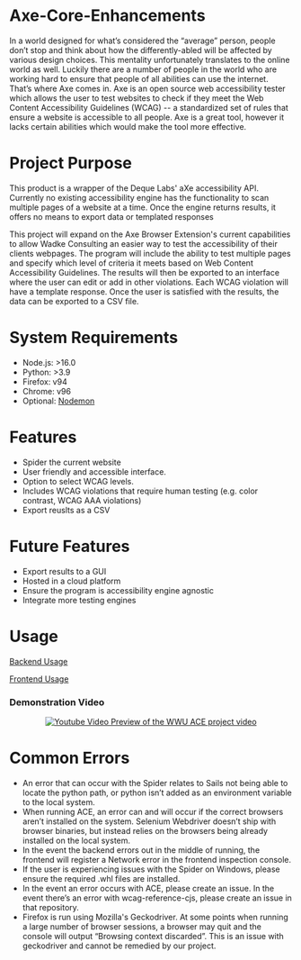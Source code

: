 # Axe-Core-Enhancements

In a world designed for what’s considered the “average” person, people don’t stop and think about how the differently-abled will be affected by various design choices. This mentality unfortunately translates to the online world as well. Luckily there are a number of people in the world who are working hard to ensure that people of all abilities can use the internet. That’s where Axe comes in. Axe is an open source web accessibility tester which allows the user to test websites to check if they meet the Web Content Accessibility Guidelines (WCAG) -- a standardized set of rules that ensure a website is accessible to all people. Axe is a great tool, however it lacks certain abilities which would make the tool more effective.

# Project Purpose

This product is a wrapper of the Deque Labs' aXe accessibility API. Currently no existing accessibility engine has the functionality to scan multiple pages of a website at a time. Once the engine returns results, it offers no means to export data or templated responses 

This project will expand on the Axe Browser Extension's current capabilities to allow Wadke Consulting an easier way to test the accessibility of their clients webpages. The program will include the ability to test multiple pages and specify which level of criteria it meets based on Web Content Accessibility Guidelines. The results will then be exported to an interface where the user can edit or add in other violations. Each WCAG violation will have a template response. Once the user is satisfied with the results, the data can be exported to a CSV file. 

# System Requirements

* Node.js: >16.0
* Python: >3.9
* Firefox: v94
* Chrome: v96
* Optional: [Nodemon](https://www.npmjs.com/package/nodemon)


# Features
* Spider the current website
* User friendly and accessible interface.
* Option to select WCAG levels.
* Includes WCAG violations that require human testing (e.g. color contrast, WCAG AAA violations)
* Export reuslts as a CSV


# Future Features
* Export results to a GUI
* Hosted in a cloud platform
* Ensure the program is accessibility engine agnostic
* Integrate more testing engines

# Usage

[Backend Usage](https://github.com/xNS5/Axe-Core-Enhancements/blob/main/backend/README.md)

[Frontend Usage](https://github.com/xNS5/Axe-Core-Enhancements/blob/main/frontend/README.md)



  ### Demonstration Video
<p align="center">
  <a href="http://www.youtube.com/watch?v=pBowDT5dDmA"><img alt="Youtube Video Preview of the WWU ACE project video" src="http://img.youtube.com/vi/pBowDT5dDmA/0.jpg"></a>
</p>


# Common Errors

* An error that can occur with the Spider relates to Sails not being able to locate the python path, or python isn’t added as an environment variable to the local system.
* When running ACE, an error can and will occur if the correct browsers aren’t installed on the system. Selenium Webdriver doesn’t ship with browser binaries, but instead relies on the browsers being already installed on the local system.
* In the event the backend errors out in the middle of running, the frontend will register a Network error in the frontend inspection console.
* If the user is experiencing issues with the Spider on Windows, please ensure the required .whl files are installed.
* In the event an error occurs with ACE, please create an issue. In the event there’s an error with wcag-reference-cjs, please create an issue in that repository. 
* Firefox is run using Mozilla's Geckodriver. At some points when running a large number of browser sessions, a browser may quit and the console will output “Browsing context discarded”. This is an issue with geckodriver and cannot be remedied by our project.

